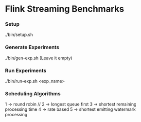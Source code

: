 # Flink Streaming Benchmarks 

### Setup
./bin/setup.sh

### Generate Experiments
./bin/gen-exp.sh <configurations> (Leave it empty)

### Run Experiments
./bin/run-exp.sh <exp_name>


### Scheduling Algorithms

1 -> round robin //
2 -> longest queue first
3 -> shortest remaining processing time
4 -> rate based
5 -> shortest emitting watermark processing
